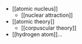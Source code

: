 - [[atomic nucleus]]
    - [[nuclear attraction]]
- [[atomic theory]]
    - [[corpuscular theory]]
- [[hydrogen atom]]...
